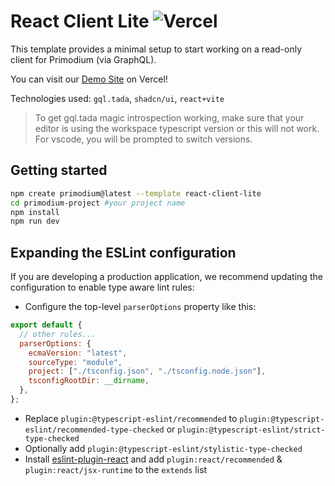 # React Client Lite ![Vercel](https://therealsujitk-vercel-badge.vercel.app/?app=template-react-client-lite)

This template provides a minimal setup to start working on a read-only client for Primodium (via GraphQL).

You can visit our [Demo Site](https://template-react-client-lite.vercel.app/) on Vercel!

Technologies used: `gql.tada`, `shadcn/ui`, `react+vite`

> To get gql.tada magic introspection working, make sure that your editor is using the workspace typescript version or this will not work. For vscode, you will be prompted to switch versions.

## Getting started

```bash
npm create primodium@latest --template react-client-lite
cd primodium-project #your project name
npm install
npm run dev
```

## Expanding the ESLint configuration

If you are developing a production application, we recommend updating the configuration to enable type aware lint rules:

- Configure the top-level `parserOptions` property like this:

```js
export default {
  // other rules...
  parserOptions: {
    ecmaVersion: "latest",
    sourceType: "module",
    project: ["./tsconfig.json", "./tsconfig.node.json"],
    tsconfigRootDir: __dirname,
  },
};
```

- Replace `plugin:@typescript-eslint/recommended` to `plugin:@typescript-eslint/recommended-type-checked` or `plugin:@typescript-eslint/strict-type-checked`
- Optionally add `plugin:@typescript-eslint/stylistic-type-checked`
- Install [eslint-plugin-react](https://github.com/jsx-eslint/eslint-plugin-react) and add `plugin:react/recommended` & `plugin:react/jsx-runtime` to the `extends` list
